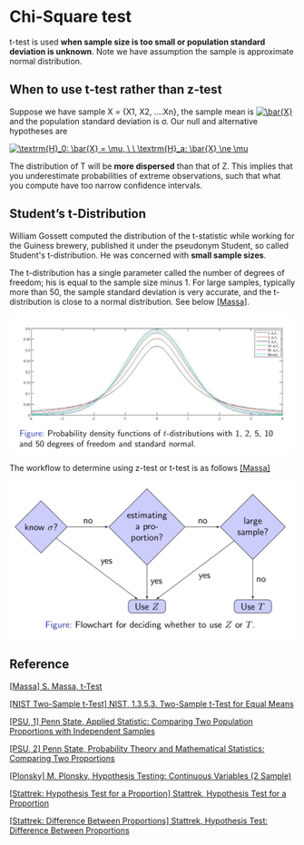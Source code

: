 
#  Chi-Square test 

t-test is used **when sample size is too small or population standard deviation is unknown**. Note we have assumption the sample is approximate normal distribution.

## When to use t-test rather than z-test

Suppose we have sample X = {X1, X2, ....Xn}, the sample mean is <a href="https://www.codecogs.com/eqnedit.php?latex=\bar{X}" target="_blank"><img src="https://latex.codecogs.com/gif.latex?\bar{X}" title="\bar{X}" /></a> and the population standard deviation is σ. Our null and alternative hypotheses are

<a href="https://www.codecogs.com/eqnedit.php?latex=\textrm{H}_0:&space;\bar{X}&space;=&space;\mu,&space;\&space;\&space;\textrm{H}_a:&space;\bar{X}&space;\ne&space;\mu" target="_blank"><img src="https://latex.codecogs.com/gif.latex?\textrm{H}_0:&space;\bar{X}&space;=&space;\mu,&space;\&space;\&space;\textrm{H}_a:&space;\bar{X}&space;\ne&space;\mu" title="\textrm{H}_0: \bar{X} = \mu, \ \ \textrm{H}_a: \bar{X} \ne \mu" /></a>


The distribution of T will be **more dispersed** than that of Z. This implies that you underestimate probabilities of extreme observations, such that what you compute have too narrow confidence intervals.


## Student’s t-Distribution

William Gossett computed the distribution of the t-statistic while working for the Guiness brewery, published it under the pseudonym Student, so called Student's t-distribution. He was concerned with **small sample sizes**.

The t-distribution has a single parameter called the number of degrees of freedom; his is equal to the sample size minus 1. For large samples, typically more than 50, the sample standard deviation is very accurate, and the t-distribution is close to a normal distribution. See below [[Massa]][S. Massa, t-Test].

![](images/t-distribution.png)



The workflow to determine using z-test or t-test is as follows [[Massa]][S. Massa, t-Test]

![](images/t-test_flowchart.png)













## Reference



[S. Massa, t-Test]: http://www.stats.ox.ac.uk/~massa/Lecture%2010.pdf
[[Massa] S. Massa, t-Test](http://www.stats.ox.ac.uk/~massa/Lecture%2010.pdf)


[NIST, 1.3.5.3. Two-Sample t-Test for Equal Means]: https://www.itl.nist.gov/div898/handbook/eda/section3/eda353.htm
[[NIST Two-Sample t-Test] NIST, 1.3.5.3. Two-Sample t-Test for Equal Means](https://www.itl.nist.gov/div898/handbook/eda/section3/eda353.htm)


[Penn State, Applied Statistic: Comparing Two Population Proportions with Independent Samples]: https://newonlinecourses.science.psu.edu/stat500/node/55/
[[PSU, 1] Penn State, Applied Statistic: Comparing Two Population Proportions with Independent Samples](https://newonlinecourses.science.psu.edu/stat500/node/55/)


[Penn State, Probability Theory and Mathematical Statistics: Comparing Two Proportions]: https://newonlinecourses.science.psu.edu/stat414/node/268/
[[PSU, 2] Penn State, Probability Theory and Mathematical Statistics: Comparing Two Proportions](https://newonlinecourses.science.psu.edu/stat414/node/268/)


[M. Plonsky, Hypothesis Testing: Continuous Variables (2 Sample)]: https://www4.uwsp.edu/psych/stat/11/hyptest2s.htm
[[Plonsky] M. Plonsky, Hypothesis Testing: Continuous Variables (2 Sample)](https://www4.uwsp.edu/psych/stat/11/hyptest2s.htm)


[Stattrek, Hypothesis Test for a Proportion]: https://stattrek.com/hypothesis-test/proportion.aspx
[[Stattrek: Hypothesis Test for a Proportion] Stattrek, Hypothesis Test for a Proportion](https://stattrek.com/hypothesis-test/proportion.aspx)



[Stattrek, Hypothesis Test: Difference Between Proportions]: https://stattrek.com/hypothesis-test/difference-in-proportions.aspx
[[Stattrek: Difference Between Proportions] Stattrek, Hypothesis Test: Difference Between Proportions](https://stattrek.com/hypothesis-test/difference-in-proportions.aspx)



